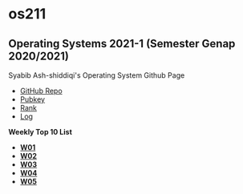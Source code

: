# os211
## Operating Systems 2021-1 (Semester Genap 2020/2021)
Syabib Ash-shiddiqi's Operating System Github Page

* [GitHub Repo](https://github.com/Sasfort/os211/)
* [Pubkey](https://sasfort.github.io/os211/TXT/mypubkey.txt)
* [Rank](https://sasfort.github.io/os211/TXT/myrank.txt)
* [Log](https://sasfort.github.io/os211/TXT/mylog.txt)

**Weekly Top 10 List**
* <b>[W01](https://sasfort.github.io/os211/W01/)</b><br>
* <b>[W02](https://sasfort.github.io/os211/W02/)</b><br>
* <b>[W03](https://sasfort.github.io/os211/W03/)</b><br>
* <b>[W04](https://sasfort.github.io/os211/W04/)</b><br>
* <b>[W05](https://sasfort.github.io/os211/W05/)</b>
